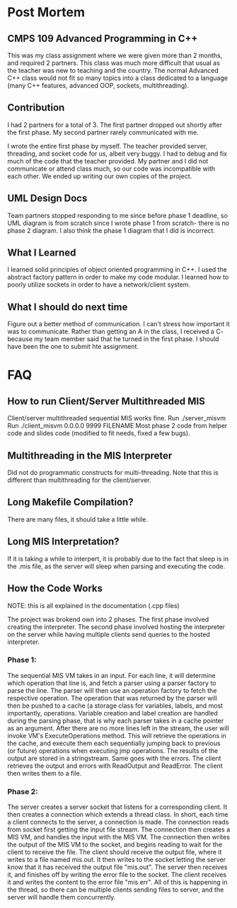 # Post Mortem
## CMPS 109 Advanced Programming in C++
This was my class assignment where we were given more than 2 months, and required 2 partners. This class was much more difficult that usual as the teacher was new to teaching and the country. The normal Advanced C++ class would not fit so many topics into a class dedicated to a language (many C++ features, advanced OOP, sockets, multithreading).

## Contribution
I had 2 partners for a total of 3. The first partner dropped out shortly after the first phase. My second partner rarely communicated with me.

I wrote the entire first phase by myself. The teacher provided server, threading, and socket code for us, albeit very buggy. I had to debug and fix much of the code that the teacher provided. My partner and I did not communicate or attend class much, so our code was incompatible with each other. We ended up writing our own copies of the project.

## UML Design Docs
Team partners stopped responding to me since before phase 1 deadline, so UML diagram is
from scratch since I wrote phase 1 from scratch- there is no phase 2 diagram. I also think the phase 1 diagram that I did is incorrect.

## What I Learned
I learned solid principles of object oriented programming in C++. I used the abstract factory pattern in order to make my code modular. I learned how to poorly utilize sockets in order to have a network/client system.

## What I should do next time
Figure out a better method of communication. I can't stress how important it was to communicate. Rather than getting an A in the class, I received a C- because my team member said that he turned in the first phase. I should have been the one to submit hte assignment.

# FAQ 
## How to run Client/Server Multithreaded MIS
Client/server multithreaded sequential MIS works fine.
Run ./server_misvm
Run ./client_misvm 0.0.0.0 9999 FILENAME
Most phase 2 code from helper code and slides code (modified to fit needs, fixed a few bugs).

## Multithreading in the MIS Interpreter
Did not do programmatic constructs for multi-threading. Note that this is different than multithreading for the client/server.

## Long Makefile Compilation?
There are many files, it should take a little while.

## Long MIS Interpretation?
If it is taking a while to interpert, it is probably due to the fact that sleep is in the .mis file,
as the server will sleep when parsing and executing the code.

## How the Code Works
NOTE: this is all explained in the documentation (.cpp files)

The project was brokend own into 2 phases. The first phase involved creating the interpreter. The second phase involved hosting the interpreter on the server while having multiple clients send queries to the hosted interpreter.

### Phase 1:
The sequential MIS VM takes in an input. For each line, it will determine which operation that line is,
and fetch a parser using a parser factory to parse the line. The parser will then use an operation factory
to fetch the respective operation.
The operation that was returned by the parser will then be pushed to a cache (a storage class for variables,
labels, and most importantly, operations.
Variable creation and label creation are handled during the parsing phase, that is why each parser takes in
a cache pointer as an argument.
After there are no more lines left in the stream, the user will invoke VM's ExecuteOperations method. This will
retrieve the operations in the cache, and execute them each sequentially jumping back to previous (or future) operations when
executing jmp operations.
The results of the output are stored in a stringstream. Same goes with the errors.
The client retrieves the output and errors with ReadOutput and ReadError.
The client then writes them to a file.

### Phase 2:
The server creates a server socket that listens for a corresponding client. It then creates a connection
which extends a thread class. In short, each time a client connects to the server, a connection is made.
The connection reads from socket first getting the input file stream. The connection then creates a MIS VM,
and handles the input with the MIS VM.
The connection then writes the output of the MIS VM to the socket, and begins reading to wait for the client
to receive the file.
The client should receive the output file, where it writes to a file named mis.out. It then writes to the socket
letting the server know that it has received the output file "mis.out".
The server then receives it, and finishes off by writing the error file to the socket.
The client receives it and writes the content to the error file "mis.err".
All of this is happening in the thread, so there can be multiple clients sending files to server, and the server
will handle them concurrently.
